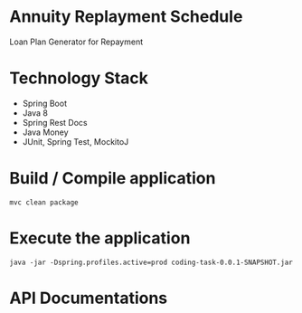 # Annuity Replayment Schedule
Loan Plan Generator for Repayment

# Technology Stack
- Spring Boot
- Java 8
- Spring Rest Docs
- Java Money
- JUnit, Spring Test, MockitoJ

# Build / Compile application

``` mvc clean package ```

# Execute the application
``` java -jar -Dspring.profiles.active=prod coding-task-0.0.1-SNAPSHOT.jar ```

# API Documentations

